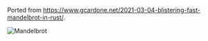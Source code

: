 Ported from https://www.gcardone.net/2021-03-04-blistering-fast-mandelbrot-in-rust/.

![Mandelbrot](mandelbrot.png)
